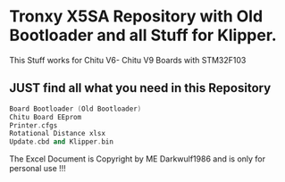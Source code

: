 # Tronxy X5SA Repository with Old Bootloader and all Stuff for Klipper.

This Stuff works for Chitu V6- Chitu V9 Boards with STM32F103


## JUST find all what you need in this Repository
```cpp
Board Bootloader (Old Bootloader)
Chitu Board EEprom
Printer.cfgs
Rotational Distance xlsx
Update.cbd and Klipper.bin
```
 
The Excel Document is Copyright by ME Darkwulf1986 and is only for personal use !!!